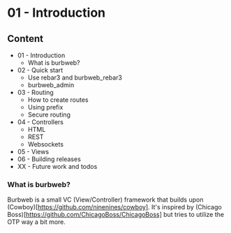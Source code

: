 # 01 - Introduction

## Content

* 01 - Introduction
  * What is burbweb?
* 02 - Quick start
  * Use rebar3 and burbweb_rebar3
  * burbweb_admin
* 03 - Routing
  * How to create routes
  * Using prefix
  * Secure routing
* 04 - Controllers
  * HTML
  * REST
  * Websockets
* 05 - Views
* 06 - Building releases
* XX - Future work and todos


### What is burbweb?

Burbweb is a small VC (View/Controller) framework that builds upon (Cowboy)[https://github.com/ninenines/cowboy]. It's inspired by (Chicago Boss)[https://github.com/ChicagoBoss/ChicagoBoss] but tries
to utilize the OTP way a bit more.
